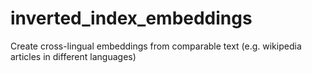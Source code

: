 # inverted_index_embeddings
Create cross-lingual embeddings from comparable text (e.g. wikipedia articles in different languages)
